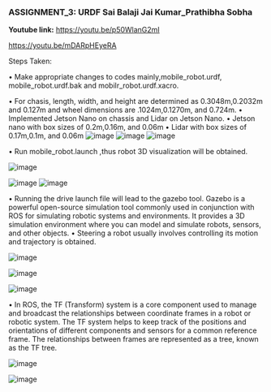 ### ASSIGNMENT_3:  URDF                                                                                                         Sai Balaji Jai Kumar_Prathibha Sobha

**Youtube link:** 
https://youtu.be/p50WlanG2mI 





https://youtu.be/mDARpHEyeRA
                             
Steps Taken:

•	Make appropriate changes to codes mainly,mobile_robot.urdf, mobile_robot.urdf.bak and mobilr_robot.urdf.xacro. 

•	For chasis, length, width, and height are determined as 0.3048m,0.2032m and 0.127m and wheel dimensions are .1024m,0.1270m, and 0.724m.
•	Implemented Jetson Nano on chassis and Lidar on Jetson Nano.
•	Jetson nano with box sizes of 0.2m,0.16m, and 0.06m
•	Lidar with box sizes of 0.17m,0.1m, and 0.06m 
![image](https://github.com/saibalaji1997/ECG711-Sai/assets/114025759/282c1d58-ddd0-4301-b40c-ff520b7b97af)
![image](https://github.com/saibalaji1997/ECG711-Sai/assets/114025759/31c37718-5bbb-42d3-acc5-1bf182647754)
![image](https://github.com/saibalaji1997/ECG711-Sai/assets/114025759/e649e0f7-8eba-4187-ad2c-8b82d80dd6e6)

•	Run mobile_robot.launch ,thus robot 3D visualization will be obtained. 

![image](https://github.com/saibalaji1997/ECG711-Sai/assets/114025759/9a4f31fd-d8f3-4bd9-9b31-479c994095a8)

![image](https://github.com/saibalaji1997/ECG711-Sai/assets/114025759/7c359b21-0950-4edb-8a94-35dcb334a84e) 
![image](https://github.com/saibalaji1997/ECG711-Sai/assets/114025759/16de2223-b12f-41e3-8b4d-6c9f6b3bf09c) 

•	Running the drive launch file will lead to the gazebo tool. Gazebo is a powerful open-source simulation tool commonly used in conjunction with ROS for simulating robotic systems and environments. It provides a 3D simulation environment where you can model and simulate robots, sensors, and other objects.
•	Steering a robot usually involves controlling its motion and trajectory is obtained.

![image](https://github.com/saibalaji1997/ECG711-Sai/assets/114025759/0639dc85-6aed-4beb-a869-5bfb22201254) 

![image](https://github.com/saibalaji1997/ECG711-Sai/assets/114025759/c0ef8e9f-70e0-4266-a461-0aeda6c11dcb)

![image](https://github.com/saibalaji1997/ECG711-Sai/assets/114025759/0c3864fc-34f2-42a9-a695-a0b1a761d87c)

•	In ROS, the TF (Transform) system is a core component used to manage and broadcast the relationships between coordinate frames in a robot or robotic system. The TF system helps to keep track of the positions and orientations of different components and sensors for a common reference frame. The relationships between frames are represented as a tree, known as the TF tree. 

![image](https://github.com/saibalaji1997/ECG711-Sai/assets/114025759/1048b22b-1603-4bff-9c56-aebd6cc48ff2)

![image](https://github.com/saibalaji1997/ECG711-Sai/assets/114025759/102afcf4-c8c4-4ed0-a86c-e1c0ebcc836f)
